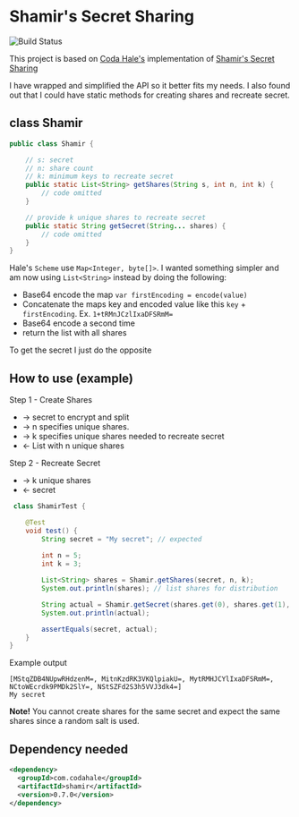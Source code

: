 # Shamir's Secret Sharing
![Build Status](https://github.com/avec112/ShamirsSecretSharing/actions/workflows/maven.yml/badge.svg?branch=master)

This project is based on [Coda Hale's](https://github.com/codahale) implementation of [Shamir's Secret Sharing](https://github.com/codahale/shamir)

I have wrapped and simplified the API so it better fits my needs. I also found out that I could have static methods
for creating shares and recreate secret. 

## class Shamir
```java
public class Shamir {

    // s: secret
    // n: share count
    // k: minimum keys to recreate secret
    public static List<String> getShares(String s, int n, int k) {
        // code omitted
    }

    // provide k unique shares to recreate secret
    public static String getSecret(String... shares) {
        // code omitted
    }
}
```

Hale's `Scheme` use `Map<Integer, byte[]>`. I wanted something simpler and am now using `List<String>` instead by doing the following:
* Base64 encode the map `var firstEncoding = encode(value)`
* Concatenate the maps key and encoded value like this `key` + `firstEncoding`. Ex. `1+tRMnJCzlIxaDFSRmM=`
* Base64 encode a second time
* return the list with all shares

To get the secret I just do the opposite

## How to use (example)
Step 1 - Create Shares
* -> secret to encrypt and split
* -> n specifies unique shares.
* -> k specifies unique shares needed to recreate secret
* <- List with n unique shares

Step 2 - Recreate Secret
* -> k unique shares
* <- secret

```java
 class ShamirTest {

    @Test
    void test() {
        String secret = "My secret"; // expected
        
        int n = 5;
        int k = 3;

        List<String> shares = Shamir.getShares(secret, n, k); 
        System.out.println(shares); // list shares for distribution

        String actual = Shamir.getSecret(shares.get(0), shares.get(1), shares.get(2)); // provide at least k unique shares
        System.out.println(actual);

        assertEquals(secret, actual);
    }
}
```

Example output
```shell
[MStqZDB4NUpwRHdzenM=, MitnKzdRK3VKQlpiakU=, MytRMHJCYlIxaDFSRmM=, NCtoWEcrdk9PMDk2SlY=, NStSZFd2S3h5VVJ3dk4=]
My secret
```
**Note!** You cannot create shares for the same secret and expect the same shares since a random salt is used.

## Dependency needed
```xml
<dependency>
  <groupId>com.codahale</groupId>
  <artifactId>shamir</artifactId>
  <version>0.7.0</version>
</dependency>
```

